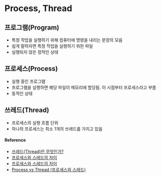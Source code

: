 # Process, Thread

## 프로그램(Program)
- 특정 작업을 실행하기 위해 컴퓨터에 명령을 내리는 문장의 모음
- 쉽게 말하자면 특정 작업을 실행하기 위한 파일
- 실행되지 않은 정적인 상태

## 프로세스(Process)
- 실행 중인 프로그램
- 프로그램을 실행하면 해당 파일이 메모리에 할당됨. 이 시점부터 프로세스라고 부름
- 동적인 상태

## 쓰레드(Thread)
- 프로세스의 실행 흐름 단위
- 하나의 프로세스는 최소 1개의 쓰레드를 가지고 있음

#### Reference
* [쓰레드(Thread)란 무엇인가?](https://goodgid.github.io/What-is-Thread/)
* [프로세스와 스레드의 차이](https://gmlwjd9405.github.io/2018/09/14/process-vs-thread.html)
* [프로세스와 스레드의 차이](https://velog.io/@raejoonee/%ED%94%84%EB%A1%9C%EC%84%B8%EC%8A%A4%EC%99%80-%EC%8A%A4%EB%A0%88%EB%93%9C%EC%9D%98-%EC%B0%A8%EC%9D%B4)
* [Process vs Thread (프로세스와 스레드)](https://www.byfuls.com/programming/read?id=61)